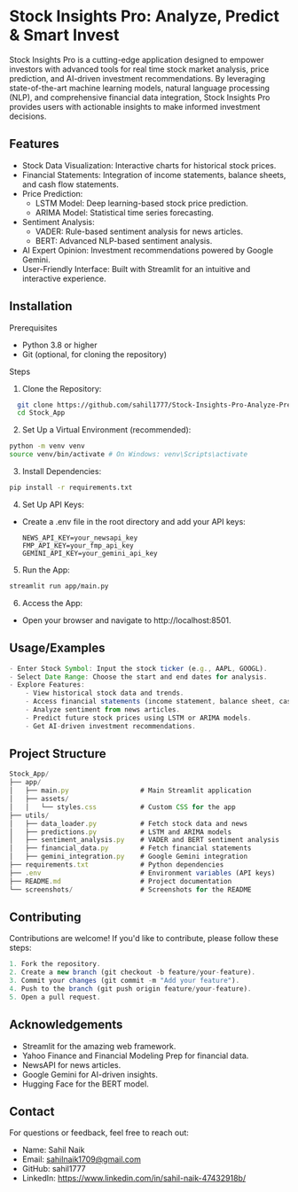 # Stock Insights Pro: Analyze, Predict & Smart Invest

Stock Insights Pro is a cutting-edge application designed to empower investors with advanced tools for real time stock market analysis, price prediction, and AI-driven investment recommendations. By leveraging state-of-the-art machine learning models, natural language processing (NLP), and comprehensive financial data integration, Stock Insights Pro provides users with actionable insights to make informed investment decisions.


## Features
- Stock Data Visualization: Interactive charts for historical stock prices.
- Financial Statements: Integration of income statements, balance sheets, and cash flow statements.
- Price Prediction:
  - LSTM Model: Deep learning-based stock price prediction.
  - ARIMA Model: Statistical time series forecasting.
- Sentiment Analysis:
  - VADER: Rule-based sentiment analysis for news articles.
  - BERT: Advanced NLP-based sentiment analysis.
- AI Expert Opinion: Investment recommendations powered by Google Gemini.
- User-Friendly Interface: Built with Streamlit for an intuitive and interactive experience.


## Installation

Prerequisites
- Python 3.8 or higher
- Git (optional, for cloning the repository)

Steps

1. Clone the Repository:

```bash
  git clone https://github.com/sahil1777/Stock-Insights-Pro-Analyze-Predict-Smart-Invest-.git
  cd Stock_App
```

2. Set Up a Virtual Environment (recommended):
```bash
python -m venv venv
source venv/bin/activate # On Windows: venv\Scripts\activate
```

3. Install Dependencies:
```bash
pip install -r requirements.txt
```

4. Set Up API Keys:
- Create a .env file in the root directory and add your API keys:
  ```
  NEWS_API_KEY=your_newsapi_key
  FMP_API_KEY=your_fmp_api_key
  GEMINI_API_KEY=your_gemini_api_key
  ```

5. Run the App:
```bash
streamlit run app/main.py
  ```

6. Access the App:
- Open your browser and navigate to http://localhost:8501.
    
## Usage/Examples

```javascript
- Enter Stock Symbol: Input the stock ticker (e.g., AAPL, GOOGL).
- Select Date Range: Choose the start and end dates for analysis.
- Explore Features:
    - View historical stock data and trends.
    - Access financial statements (income statement, balance sheet, cash flow statement).
    - Analyze sentiment from news articles.
    - Predict future stock prices using LSTM or ARIMA models. 
    - Get AI-driven investment recommendations.  
```


## Project Structure

```javascript
Stock_App/
├── app/
│   ├── main.py                  # Main Streamlit application
│   ├── assets/
│   │   └── styles.css           # Custom CSS for the app
├── utils/
│   ├── data_loader.py           # Fetch stock data and news
│   ├── predictions.py           # LSTM and ARIMA models
│   ├── sentiment_analysis.py    # VADER and BERT sentiment analysis
│   ├── financial_data.py        # Fetch financial statements
│   ├── gemini_integration.py    # Google Gemini integration
├── requirements.txt             # Python dependencies
├── .env                         # Environment variables (API keys)
├── README.md                    # Project documentation
└── screenshots/                 # Screenshots for the README
```
## Contributing

Contributions are welcome! If you'd like to contribute, please follow these steps:
```javascript
1. Fork the repository.
2. Create a new branch (git checkout -b feature/your-feature).
3. Commit your changes (git commit -m "Add your feature").
4. Push to the branch (git push origin feature/your-feature).
5. Open a pull request.
```


## Acknowledgements

- Streamlit for the amazing web framework.
- Yahoo Finance and Financial Modeling Prep for financial data.
- NewsAPI for news articles.
- Google Gemini for AI-driven insights.
- Hugging Face for the BERT model.


## Contact

For questions or feedback, feel free to reach out:

- Name: Sahil Naik
- Email: sahilnaik1709@gmail.com
- GitHub: sahil1777
- LinkedIn: https://www.linkedin.com/in/sahil-naik-47432918b/